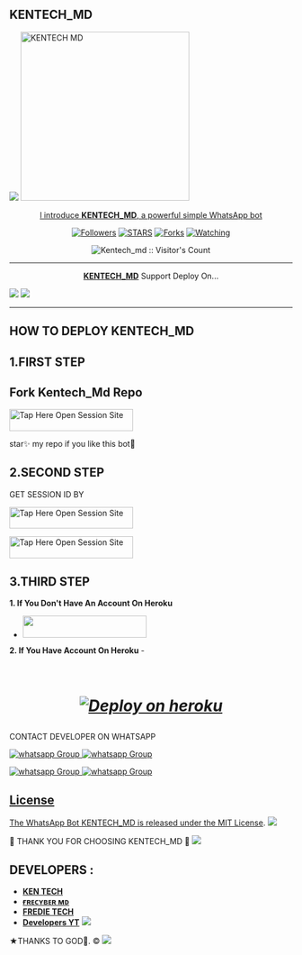 ## KENTECH_MD 
 <a href="https://github.com/DenverCoder1/readme-typing-svg"><img src="https://readme-typing-svg.herokuapp.com?font=Time+New+Roman&color=red&size=25&center=true&vCenter=true&width=600&height=100&lines=I'm+kentech+md+Created+by+MR.KEN &heart;++;Self-taught+Back-Created+By,;Ibrahim+Adams+Am+The,;Best+Is+Bot+For+You+To,;Deploy..<3"></a>
 <a href="https://whatsapp.com/channel/0029VaX6kguGk1Fr135z610I">
 <img alt="KENTECH MD" height="300" src="https://telegra.ph/file/32c911b4b4ac4eaed7810.jpg">
  
</h1> 
<p align="center">l introduce <b>KENTECH_MD</b>, a powerful simple WhatsApp bot </p>

</p>
  <p align="center">
<a href="https://github.com/Investor45?tab=followers"><img title="Followers" src="https://img.shields.io/github/followers/Investor45?label=Followers&style=social"></a>
<a href="https://github.com/Investor45/kentech_md/stargazers/"><img title="STARS" src="https://img.shields.io/github/stars/Investor45/kentech_md?&style=social"></a>
<a href="https://github.com/Investor45/kentech_md/network/members"><img title="Forks" src="https://img.shields.io/github/forks/Investor45/kentech_md?style=social"></a>
<a href="https://github.com/Investor45/kentech_md/watchers"><img title="Watching" src="https://img.shields.io/github/watchers/Investor45/kentech_md?label=Watching&style=social"></a>

</p>
<p align="center"><img src="https://profile-counter.glitch.me/{Investor45}/count.svg" alt="Kentech_md :: Visitor's Count"/></p>

---

<p align="center">
  <a href="https://github.com/Investor45/KENTECH_MD"><b>KENTECH_MD</b></a> Support Deploy On...
</p>

  <a href="https://dashboard.heroku.com/new?template=https://github.com/Investor45/KENTECH_MD/tree/main"><img src="https://img.shields.io/badge/heroku-9d7acc?style=for-the-badge&logo=heroku&logoColor=430098"></a>
  <a href="https://youtu.be/izoxfW3anrU"><img src="https://img.shields.io/badge/CodeSpace-green?colorA=%23ff000&colorB=%23017e40&style=for-the-badge&logo=git&logoColor=white"></a>
</p>



    
 
 



---





## HOW TO DEPLOY KENTECH_MD 


## 1.FIRST STEP 
## Fork Kentech_Md Repo


<a href="https://github.com/Investor45/KENTECH_MD/fork"><img title="Tap Here Open Session Site" src="https://img.shields.io/badge/FORK THIS REPO-h?color=darkgreen&style=for-the-badge&logo=msi" width="220" height="38.45"/></a></p>

star✨ my repo if you like this bot🤖


## 2.SECOND STEP 


 GET SESSION ID BY
 

<a href="https://kentech-md-pair-8e83de24f586.herokuapp.com/qr"><img title="Tap Here Open Session Site" src="https://img.shields.io/badge/QR CODE-h?color=darkblue&style=for-the-badge&logo=msi" width="220" height="38.45"/></a></p>


 
<a href="https://kentech-md-pair-8e83de24f586.herokuapp.com/"><img title="Tap Here Open Session Site" src="https://img.shields.io/badge/PAIRING CODE-h?color=darkblue&style=for-the-badge&logo=msi" width="220" height="38.45"/></a></p>


## 3.THIRD STEP 
**1. If You Don't Have An Account On Heroku**
- <a align="center"><a href="https://signup.heroku.com">
 <img src="https://img.shields.io/badge/Create%20Account%20Now-blue?style=for-the-badge&logo=heroku" width="220" height="38.45"/></a></p>

**2. If You Have Account On Heroku**
-<h1 align="center">       
   ***[![Deploy on heroku](https://www.herokucdn.com/deploy/button.svg)](https://dashboard.heroku.com/new?template=https://github.com/Investor45/KENTECH_MD/tree/main)***

##



CONTACT DEVELOPER ON WHATSAPP 

<a href="https://wa.me/237670217260" target="_blank">
    <img alt="whatsapp Group" src="https://img.shields.io/badge/ ken tech contact -25D366?style=for-the-badge&logo=whatsapp&logoColor=white" />


  
 
<a href="https://whatsapp.com/channel/0029VaX6kguGk1Fr135z610I" target="_blank">
    <img alt="whatsapp Group" src="https://img.shields.io/badge/ KEN_TECH  CHANNEL -25D366?style=for-the-badge&logo=whatsapp&logoColor=white" />


<a
href="https://chat.whatsapp.com/LcMZEQJA1ps7w0oXP3NzHt" target="_blank">
    <img alt="whatsapp Group" src="https://img.shields.io/badge/ KEN_TECH  GROUP -25D366?style=for-the-badge&logo=whatsapp&logoColor=white" />
<a
href="https:// wa.me/255752593977" target="_blank">
    <img alt="whatsapp Group" src="https://img.shields.io/badge/ Fredie contact -25D366?style=for-the-badge&logo=whatsapp&logoColor=white" />
 

## License

The WhatsApp Bot KENTECH_MD is released under the [MIT License](https://opensource.org/licenses/MIT).
<a><img src='https://i.imgur.com/LyHic3i.gif'/></a>

🌟 THANK YOU FOR CHOOSING KENTECH_MD 🌟
<a><img src='https://i.imgur.com/LyHic3i.gif'/></a>

## DEVELOPERS :

- [**KEN TECH**](https://github.com/Investor45)
- [**ғʀᴇᴄʏʙᴇʀ ᴍᴅ**](https://github.com/Frecyber)
- [**FREDIE TECH**](https://github.com/Fred1e)
- [**Developers YT**](https://www.youtube.com/@freeonlinetvT1)
 <a><img src='https://i.imgur.com/LyHic3i.gif'/></a>
 
★THANKS TO GOD🙏. ©
<a><img src='https://i.imgur.com/LyHic3i.gif'/></a>

     

